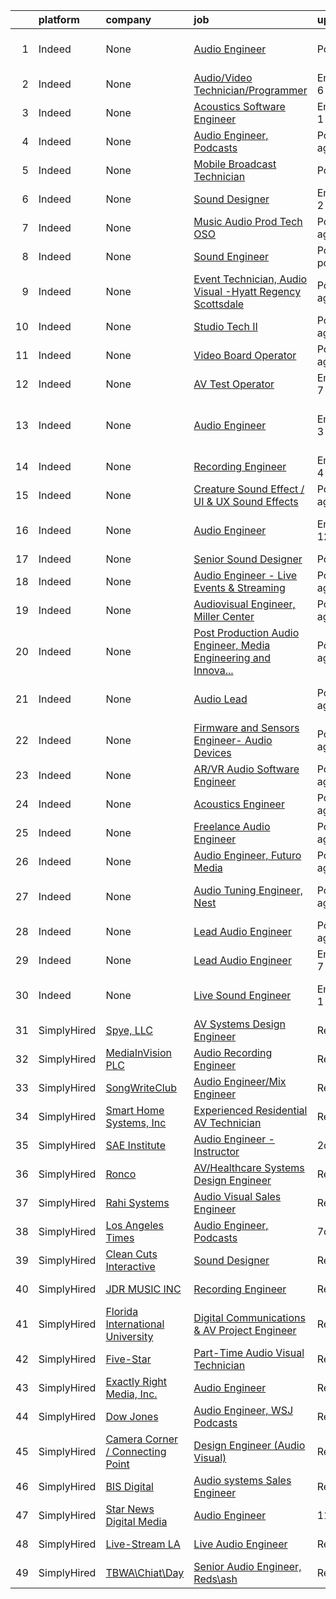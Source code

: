 

|    | platform    | company                                  | job                                                                                                                                                                                                                                                                                                                                                                                                                                                                                                                                                                                      | update_time                | location                               |
|---:|:------------|:-----------------------------------------|:-----------------------------------------------------------------------------------------------------------------------------------------------------------------------------------------------------------------------------------------------------------------------------------------------------------------------------------------------------------------------------------------------------------------------------------------------------------------------------------------------------------------------------------------------------------------------------------------|:---------------------------|:---------------------------------------|
|  1 | Indeed      | None                                     | [Audio Engineer](https://www.indeed.com/pagead/clk?mo=r&ad=-6NYlbfkN0C77Y5yGPnH1E8BD2Wwfm3I03tnVciwZEab9DArg-Ny9UGirC0PuN4A3KjmIAEO_yt-P4iypMK5oWXHrJJXVAMzzowwaPgzG6a9qLS55v9_78RSEiNXRHJiMY8noGrWn_4Bk4Oxd84AHVTL9PXVkVPNyasE2tjYs1uxubjBB-6zEnLDj3KugpOGAXca0iS8DgQgSBMQK9dy0sESepqiifyDyzwct_Q66XRQoPS524sCc-BzGSNKU7vdJ3wS8TSluw0GnY0rCWSGsPGEk_Sid9DWCXNuKMOT8ISkFyC3bPGbSAb4Xc8NoqObaeIViXEsnrU_ZkNrxSApJJhPKL38LwmhZ6XnO2UrgU_VR3cXCeQ4EBiUfh6YhotefRPOEgPopGqpiIiiOftbn72Jm4rl8T5CyL3qKmNuwqjOudbMnhUEL0SzIAqDwDQ84Ed7_Q9487yII1W1a9GWZ7YGUkZF7dHt7CeAoxVYB5A=&p=0&fvj=1&vjs=3) | PostedToday                | Manhattan, NY+9 locations              |
|  2 | Indeed      | None                                     | [Audio/Video Technician/Programmer](https://www.indeed.com/company/Empire-Systems/jobs/Audio-Video-Technician-Programmer-e5a9c5b265ada7bf?fccid=093fcb98a1205b0a&vjs=3)                                                                                                                                                                                                                                                                                                                                                                                                                  | EmployerActive 6 days ago  | Chandler, AZ                           |
|  3 | Indeed      | None                                     | [Acoustics Software Engineer](https://www.indeed.com/company/Alta-Dynamics/jobs/Acoustic-Software-Engineer-5dad272c7648c339?fccid=e450bc97566c355f&vjs=3)                                                                                                                                                                                                                                                                                                                                                                                                                                | EmployerActive 1 day ago   | Remote                                 |
|  4 | Indeed      | None                                     | [Audio Engineer, Podcasts](https://www.indeed.com/rc/clk?jk=b1cbf6a26a8d4b07&fccid=d9ff4f166af1444c&vjs=3)                                                                                                                                                                                                                                                                                                                                                                                                                                                                               | Posted7 days ago           | Remote                                 |
|  5 | Indeed      | None                                     | [Mobile Broadcast Technician](https://www.indeed.com/company/FLOODstream-LLC/jobs/Mobile-Broadcast-Technician-dae5716db933799d?fccid=aed632cd625202ea&vjs=3)                                                                                                                                                                                                                                                                                                                                                                                                                             | PostedToday                | Mesa, AZ                               |
|  6 | Indeed      | None                                     | [Sound Designer](https://www.indeed.com/rc/clk?jk=6a4c3cce59e14611&fccid=4a311c82b97af1e7&vjs=3)                                                                                                                                                                                                                                                                                                                                                                                                                                                                                         | EmployerActive 2 days ago  | United States•Remote                   |
|  7 | Indeed      | None                                     | [Music Audio Prod Tech OSO](https://www.indeed.com/rc/clk?jk=64173b9d5a0683a6&fccid=d2d65049c8370c18&vjs=3)                                                                                                                                                                                                                                                                                                                                                                                                                                                                              | Posted14 days ago          | Mesa, AZ                               |
|  8 | Indeed      | None                                     | [Sound Engineer](https://www.indeed.com/company/Harvest-Church/jobs/Sound-Engineer-2afc2aa3ca09798d?fccid=d1c5377177c5ed79&vjs=3)                                                                                                                                                                                                                                                                                                                                                                                                                                                        | PostedJust posted          | Aurora, CO                             |
|  9 | Indeed      | None                                     | [Event Technician, Audio Visual -Hyatt Regency Scottsdale](https://www.indeed.com/rc/clk?jk=75b06a1de1265a13&fccid=22591b960c97af15&vjs=3)                                                                                                                                                                                                                                                                                                                                                                                                                                               | Posted6 days ago           | Scottsdale, AZ+35 locations            |
| 10 | Indeed      | None                                     | [Studio Tech II](https://www.indeed.com/rc/clk?jk=c2906cb31b0bdfbc&fccid=a5ec4012c28f5d94&vjs=3)                                                                                                                                                                                                                                                                                                                                                                                                                                                                                         | Posted13 days ago          | Phoenix, AZ+1 location                 |
| 11 | Indeed      | None                                     | [Video Board Operator](https://www.indeed.com/rc/clk?jk=5b2d51a40fa70691&fccid=e451672f561ffb08&vjs=3)                                                                                                                                                                                                                                                                                                                                                                                                                                                                                   | Posted9 days ago           | Goodyear, AZ                           |
| 12 | Indeed      | None                                     | [AV Test Operator](https://www.indeed.com/company/Autonomous-Vehicles-in-SF/jobs/Av-Test-Operator-0ac2ff0410aede94?fccid=d8daeb3b42ed8a6a&vjs=3)                                                                                                                                                                                                                                                                                                                                                                                                                                         | EmployerActive 7 days ago  | San Francisco, CA                      |
| 13 | Indeed      | None                                     | [Audio Engineer](https://www.indeed.com/company/Star-News-Digital-Media/jobs/Audio-Engineer-89aef1466c798472?fccid=c36bf1af9b0a430b&vjs=3)                                                                                                                                                                                                                                                                                                                                                                                                                                               | EmployerActive 3 days ago  | Nashville, TN 37208 (Germantown area)  |
| 14 | Indeed      | None                                     | [Recording Engineer](https://www.indeed.com/company/StarrMix-Studios-LLC/jobs/Recording-Engineer-f01528326e300045?fccid=273b051f5489dd66&vjs=3)                                                                                                                                                                                                                                                                                                                                                                                                                                          | EmployerActive 4 days ago  | Norcross, GA 30071                     |
| 15 | Indeed      | None                                     | [Creature Sound Effect / UI & UX Sound Effects](https://www.indeed.com/company/IKENNA/jobs/Creature-Sound-Effect-c93a27a02038a90a?fccid=03c38e6b2edfd9a0&vjs=3)                                                                                                                                                                                                                                                                                                                                                                                                                          | Posted3 days ago           | Remote                                 |
| 16 | Indeed      | None                                     | [Audio Engineer](https://www.indeed.com/company/Snap-Judgment/jobs/Audio-Engineer-cdebeb9ac49aedc5?fccid=5b318ee5e1737e21&vjs=3)                                                                                                                                                                                                                                                                                                                                                                                                                                                         | EmployerActive 12 days ago | Oakland, CA 94607 (Old City area)      |
| 17 | Indeed      | None                                     | [Senior Sound Designer](https://www.indeed.com/rc/clk?jk=366b5c491984eeed&fccid=c84a7d17b9b1910b&vjs=3)                                                                                                                                                                                                                                                                                                                                                                                                                                                                                  | PostedToday                | Reno, NV                               |
| 18 | Indeed      | None                                     | [Audio Engineer - Live Events & Streaming](https://www.indeed.com/rc/clk?jk=b97dfe622b9eaf67&fccid=41892a7f02107483&vjs=3)                                                                                                                                                                                                                                                                                                                                                                                                                                                               | Posted5 days ago           | Mountain View, CA                      |
| 19 | Indeed      | None                                     | [Audiovisual Engineer, Miller Center](https://www.indeed.com/rc/clk?jk=cd339b7b5193c881&fccid=9c05e44275709723&vjs=3)                                                                                                                                                                                                                                                                                                                                                                                                                                                                    | Posted4 days ago           | Charlottesville, VA                    |
| 20 | Indeed      | None                                     | [Post Production Audio Engineer, Media Engineering and Innova...](https://www.indeed.com/rc/clk?jk=f1020a741f20d215&fccid=fe2d21eef233e94a&vjs=3)                                                                                                                                                                                                                                                                                                                                                                                                                                        | Posted14 days ago          | Culver City, CA 90230+1 location       |
| 21 | Indeed      | None                                     | [Audio Lead](https://www.indeed.com/rc/clk?jk=09ba8688fe3a2da3&fccid=52f57f86717b2054&vjs=3)                                                                                                                                                                                                                                                                                                                                                                                                                                                                                             | Posted10 days ago          | Los Angeles, CA 90034 (Palms area)     |
| 22 | Indeed      | None                                     | [Firmware and Sensors Engineer- Audio Devices](https://www.indeed.com/rc/clk?jk=ad9ba3eddbf85fe4&fccid=c1099851e9794854&vjs=3)                                                                                                                                                                                                                                                                                                                                                                                                                                                           | Posted9 days ago           | Culver City, CA                        |
| 23 | Indeed      | None                                     | [AR/VR Audio Software Engineer](https://www.indeed.com/rc/clk?jk=fc1957d74276f33f&fccid=c1099851e9794854&vjs=3)                                                                                                                                                                                                                                                                                                                                                                                                                                                                          | Posted6 days ago           | Cupertino, CA                          |
| 24 | Indeed      | None                                     | [Acoustics Engineer](https://www.indeed.com/rc/clk?jk=2b7af2c15dcdbcd1&fccid=4922aa0d050a55de&vjs=3)                                                                                                                                                                                                                                                                                                                                                                                                                                                                                     | Posted5 days ago           | Santa Cruz, CA 95060                   |
| 25 | Indeed      | None                                     | [Freelance Audio Engineer](https://www.indeed.com/rc/clk?jk=77cac9a5ef48369e&fccid=4382ebf1cec79adc&vjs=3)                                                                                                                                                                                                                                                                                                                                                                                                                                                                               | Posted13 days ago          | Las Vegas, NV                          |
| 26 | Indeed      | None                                     | [Audio Engineer, Futuro Media](https://www.indeed.com/rc/clk?jk=80187fa9107f44b2&fccid=2be7297cf6eea415&vjs=3)                                                                                                                                                                                                                                                                                                                                                                                                                                                                           | Posted10 days ago          | Harlem, NY                             |
| 27 | Indeed      | None                                     | [Audio Tuning Engineer, Nest](https://www.indeed.com/rc/clk?jk=ac0e26ee7f41aca5&fccid=a5b4499d9e91a5c6&vjs=3)                                                                                                                                                                                                                                                                                                                                                                                                                                                                            | Posted8 days ago           | San Diego, CA (Sorrento Valley area)   |
| 28 | Indeed      | None                                     | [Lead Audio Engineer](https://www.indeed.com/rc/clk?jk=f0e8ee345e3b7877&fccid=01bc3c341081c3ec&vjs=3)                                                                                                                                                                                                                                                                                                                                                                                                                                                                                    | Posted10 days ago          | Carmel, IN                             |
| 29 | Indeed      | None                                     | [Lead Audio Engineer](https://www.indeed.com/company/The-Center-for-the-Performing-Arts/jobs/Lead-Audio-Engineer-cc0a6a55431f4ea1?fccid=d4f8d4a80810bb83&vjs=3)                                                                                                                                                                                                                                                                                                                                                                                                                          | EmployerActive 7 days ago  | Carmel, IN 46032                       |
| 30 | Indeed      | None                                     | [Live Sound Engineer](https://www.indeed.com/company/Live-Sound-Entertainment/jobs/Live-Sound-Engineer-7be136ede867ddb5?fccid=b1f01580fbececf1&vjs=3)                                                                                                                                                                                                                                                                                                                                                                                                                                    | EmployerActive 1 day ago   | New York, NY 10012 (Little Italy area) |
| 31 | SimplyHired | [Spye, LLC](None)                        | [AV Systems Design Engineer](https://www.simplyhired.com/job/S0v1ixjWfez-CjHt1ll9rc2PNmOZ5rY3hFi75tYEmeqMGftk3Xsusg?q=audio+engineer)                                                                                                                                                                                                                                                                                                                                                                                                                                                    | Recently                   | Minneapolis, MN                        |
| 32 | SimplyHired | [MediaInVision PLC](None)                | [Audio Recording Engineer](https://www.simplyhired.com/job/jlxEGdNwFsqeIO-5xByk8PRkrLCpkzLgeM-Y76ehDzu_Gx_OI6Yarg?q=audio+engineer)                                                                                                                                                                                                                                                                                                                                                                                                                                                      | Recently                   | Los Angeles, CA                        |
| 33 | SimplyHired | [SongWriteClub](None)                    | [Audio Engineer/Mix Engineer](https://www.simplyhired.com/job/uDyV4-JbZbQxinr4X-YCV-ut3sMOdac3TAXDe2mSdc3_hHpQTOuZEQ?q=audio+engineer)                                                                                                                                                                                                                                                                                                                                                                                                                                                   | Recently                   | Miami, FL                              |
| 34 | SimplyHired | [Smart Home Systems, Inc](None)          | [Experienced Residential AV Technician](https://www.simplyhired.com/job/QlSQPHTQDXL00uVDAUayzYe4iH2vN65im_QcdCKRxQqWDq5j6geWKg?q=audio+engineer)                                                                                                                                                                                                                                                                                                                                                                                                                                         | Recently                   | Bozeman, MT                            |
| 35 | SimplyHired | [SAE Institute](None)                    | [Audio Engineer - Instructor](https://www.simplyhired.com/job/YBxTZ3-P2ksG54FOxQjnLytDC9tRFz587LfZLc4NCtZEKd9i--tEJA?q=audio+engineer)                                                                                                                                                                                                                                                                                                                                                                                                                                                   | 2d                         | New York, NY +1 location               |
| 36 | SimplyHired | [Ronco](None)                            | [AV/Healthcare Systems Design Engineer](https://www.simplyhired.com/job/2WOLiy-xizvFjKbe_SJX-ijXzeaFB5OI0ptw-Q18quJSKB6A-9ZtOA?q=audio+engineer)                                                                                                                                                                                                                                                                                                                                                                                                                                         | Recently                   | Charlotte, NC                          |
| 37 | SimplyHired | [Rahi Systems](None)                     | [Audio Visual Sales Engineer](https://www.simplyhired.com/job/sZocheQBHz5bYWSvNANYqlXQQrNMYBgrE0QR8_EOWex2iXgpG3kFHg?q=audio+engineer)                                                                                                                                                                                                                                                                                                                                                                                                                                                   | Recently                   | Fremont, CA                            |
| 38 | SimplyHired | [Los Angeles Times](None)                | [Audio Engineer, Podcasts](https://www.simplyhired.com/job/eOW4Qu-nvbF6roe5jor4QkXP6C-VW7w81_J69uM7syx0CNEjERlfbg?q=audio+engineer)                                                                                                                                                                                                                                                                                                                                                                                                                                                      | 7d                         | Remote                                 |
| 39 | SimplyHired | [Clean Cuts Interactive](None)           | [Sound Designer](https://www.simplyhired.com/job/I53Urb_hU1DOHqiV0Cee8akGU7sT29JUtn5q-Xm4cBXHcO-1aLQJ-w?q=audio+engineer)                                                                                                                                                                                                                                                                                                                                                                                                                                                                | Recently                   | Remote                                 |
| 40 | SimplyHired | [JDR MUSIC INC](None)                    | [Recording Engineer](https://www.simplyhired.com/job/38tFO0TBC-K6CSEXKdwA4mHPx7bkpp4XT7taZWQA4McLJKNiHXfQUw?q=audio+engineer)                                                                                                                                                                                                                                                                                                                                                                                                                                                            | Recently                   | Melrose Park, IL                       |
| 41 | SimplyHired | [Florida International University](None) | [Digital Communications & AV Project Engineer](https://www.simplyhired.com/job/buu8CfA7uzBolHCThGaYoTUp8nq74g-FYQjqOcyxJfaGhDiPc5r7AA?q=audio+engineer)                                                                                                                                                                                                                                                                                                                                                                                                                                  | Recently                   | Washington, DC                         |
| 42 | SimplyHired | [Five-Star](None)                        | [Part-Time Audio Visual Technician](https://www.simplyhired.com/job/K0KHyldt8UEWY8q5oWN4WrKO-v93BMO3Q6KjOAcmg_mncEhZ-UhXwA?q=audio+engineer)                                                                                                                                                                                                                                                                                                                                                                                                                                             | Recently                   | Park City, UT                          |
| 43 | SimplyHired | [Exactly Right Media, Inc.](None)        | [Audio Engineer](https://www.simplyhired.com/job/VlSmwyu8-ZyxNztvR5IUk_efVRSw-di732awipw3dY9DkIC9Z3xjkw?q=audio+engineer)                                                                                                                                                                                                                                                                                                                                                                                                                                                                | Recently                   | Los Angeles, CA                        |
| 44 | SimplyHired | [Dow Jones](None)                        | [Audio Engineer, WSJ Podcasts](https://www.simplyhired.com/job/eIwURIFS6t7gjVytvCgNRglrZAHGoRU8JlQDZPeBHkf7vOrPDB9Yyg?q=audio+engineer)                                                                                                                                                                                                                                                                                                                                                                                                                                                  | Recently                   | New York, NY                           |
| 45 | SimplyHired | [Camera Corner / Connecting Point](None) | [Design Engineer (Audio Visual)](https://www.simplyhired.com/job/HtqkfmTh7vZluPe5lMPaOujUZaKL4DwS0Z-CgS93mL4_0WVfPeqEbQ?q=audio+engineer)                                                                                                                                                                                                                                                                                                                                                                                                                                                | Recently                   | Green Bay, WI                          |
| 46 | SimplyHired | [BIS Digital](None)                      | [Audio systems Sales Engineer](https://www.simplyhired.com/job/LtEkgkBO_U_TPtghBpndhIAtm-c3Ny2G-El44iEb8BlGfAleF_gWDw?q=audio+engineer)                                                                                                                                                                                                                                                                                                                                                                                                                                                  | Recently                   | Fort Lauderdale, FL                    |
| 47 | SimplyHired | [Star News Digital Media](None)          | [Audio Engineer](https://www.simplyhired.com/job/D2_VnE0hqIBjhUy0OEv4HdF4JIL6TJOue6KXivnppldHH-riUOyiDg?q=audio+engineer)                                                                                                                                                                                                                                                                                                                                                                                                                                                                | 11d                        | Nashville, TN                          |
| 48 | SimplyHired | [Live-Stream LA](None)                   | [Live Audio Engineer](https://www.simplyhired.com/job/M2MU7Cz2f_sOLkLD6eVSnWpeMedr1J9i6E-hR10xEIa6a2-RYYcjVw?q=audio+engineer)                                                                                                                                                                                                                                                                                                                                                                                                                                                           | Recently                   | Los Angeles, CA                        |
| 49 | SimplyHired | [TBWA\Chiat\Day](None)                   | [Senior Audio Engineer, Reds\ash](https://www.simplyhired.com/job/fz0l56G3O5rF3QCoM3LIUZVjos8Asq5S-pu1gdgumL1KGxYhBtw_hQ?q=audio+engineer)                                                                                                                                                                                                                                                                                                                                                                                                                                               | Recently                   | New York, NY                           |